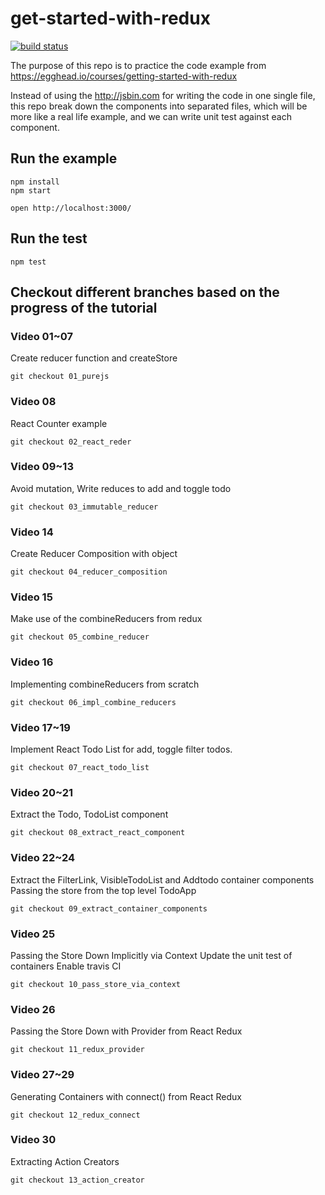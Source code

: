 # get-started-with-redux

[![build status](https://img.shields.io/travis/almandsky/get-started-with-redux/master.svg?style=flat-square)](https://travis-ci.org/almandsky/get-started-with-redux)

The purpose of this repo is to practice the code example from https://egghead.io/courses/getting-started-with-redux

Instead of using the http://jsbin.com for writing the code in one single file, this repo break down the components into separated files, which will be more like a real life example, and we can write unit test against each component.

## Run the example

```
npm install
npm start

open http://localhost:3000/
```

## Run the test

```
npm test
```

## Checkout different branches based on the progress of the tutorial


### Video 01~07

Create reducer function and createStore

```
git checkout 01_purejs
```

### Video 08

React Counter example

```
git checkout 02_react_reder
```

### Video 09~13

Avoid mutation, Write reduces to add and toggle todo

```
git checkout 03_immutable_reducer
```

### Video 14

Create Reducer Composition with object

```
git checkout 04_reducer_composition
```

### Video 15

Make use of the combineReducers from redux

```
git checkout 05_combine_reducer
```

### Video 16

Implementing combineReducers from scratch

```
git checkout 06_impl_combine_reducers
```

### Video 17~19

Implement React Todo List for add, toggle filter todos.

```
git checkout 07_react_todo_list
```

### Video 20~21

Extract the Todo, TodoList component

```
git checkout 08_extract_react_component
```

### Video 22~24

Extract the FilterLink, VisibleTodoList and Addtodo container components
Passing the store from the top level TodoApp

```
git checkout 09_extract_container_components
```

### Video 25

Passing the Store Down Implicitly via Context
Update the unit test of containers
Enable travis CI

```
git checkout 10_pass_store_via_context
```

### Video 26

Passing the Store Down with Provider from React Redux

```
git checkout 11_redux_provider
```

### Video 27~29

Generating Containers with connect() from React Redux

```
git checkout 12_redux_connect
```

### Video 30

Extracting Action Creators

```
git checkout 13_action_creator
```
